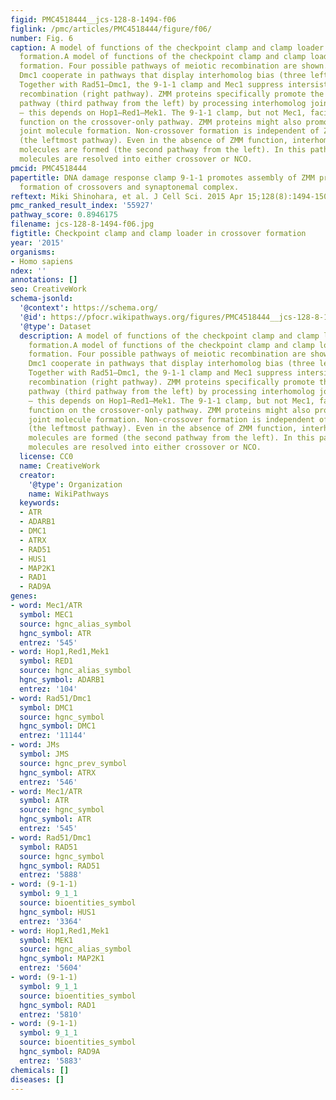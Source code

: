 ```yaml
---
figid: PMC4518444__jcs-128-8-1494-f06
figlink: /pmc/articles/PMC4518444/figure/f06/
number: Fig. 6
caption: A model of functions of the checkpoint clamp and clamp loader in crossover
  formation.A model of functions of the checkpoint clamp and clamp loader in crossover
  formation. Four possible pathways of meiotic recombination are shown. Rad51 and
  Dmc1 cooperate in pathways that display interhomolog bias (three leftmost pathways).
  Together with Rad51–Dmc1, the 9-1-1 clamp and Mec1 suppress intersister and ectopic
  recombination (right pathway). ZMM proteins specifically promote the ‘crossover-only’
  pathway (third pathway from the left) by processing interhomolog joint molecules
  – this depends on Hop1–Red1–Mek1. The 9-1-1 clamp, but not Mec1, facilitates ZMM
  function on the crossover-only pathway. ZMM proteins might also promote intersister
  joint molecule formation. Non-crossover formation is independent of ZMM proteins
  (the leftmost pathway). Even in the absence of ZMM function, interhomolog joint
  molecules are formed (the second pathway from the left). In this pathway, joint
  molecules are resolved into either crossover or NCO.
pmcid: PMC4518444
papertitle: DNA damage response clamp 9-1-1 promotes assembly of ZMM proteins for
  formation of crossovers and synaptonemal complex.
reftext: Miki Shinohara, et al. J Cell Sci. 2015 Apr 15;128(8):1494-1506.
pmc_ranked_result_index: '55927'
pathway_score: 0.8946175
filename: jcs-128-8-1494-f06.jpg
figtitle: Checkpoint clamp and clamp loader in crossover formation
year: '2015'
organisms:
- Homo sapiens
ndex: ''
annotations: []
seo: CreativeWork
schema-jsonld:
  '@context': https://schema.org/
  '@id': https://pfocr.wikipathways.org/figures/PMC4518444__jcs-128-8-1494-f06.html
  '@type': Dataset
  description: A model of functions of the checkpoint clamp and clamp loader in crossover
    formation.A model of functions of the checkpoint clamp and clamp loader in crossover
    formation. Four possible pathways of meiotic recombination are shown. Rad51 and
    Dmc1 cooperate in pathways that display interhomolog bias (three leftmost pathways).
    Together with Rad51–Dmc1, the 9-1-1 clamp and Mec1 suppress intersister and ectopic
    recombination (right pathway). ZMM proteins specifically promote the ‘crossover-only’
    pathway (third pathway from the left) by processing interhomolog joint molecules
    – this depends on Hop1–Red1–Mek1. The 9-1-1 clamp, but not Mec1, facilitates ZMM
    function on the crossover-only pathway. ZMM proteins might also promote intersister
    joint molecule formation. Non-crossover formation is independent of ZMM proteins
    (the leftmost pathway). Even in the absence of ZMM function, interhomolog joint
    molecules are formed (the second pathway from the left). In this pathway, joint
    molecules are resolved into either crossover or NCO.
  license: CC0
  name: CreativeWork
  creator:
    '@type': Organization
    name: WikiPathways
  keywords:
  - ATR
  - ADARB1
  - DMC1
  - ATRX
  - RAD51
  - HUS1
  - MAP2K1
  - RAD1
  - RAD9A
genes:
- word: Mec1/ATR
  symbol: MEC1
  source: hgnc_alias_symbol
  hgnc_symbol: ATR
  entrez: '545'
- word: Hop1,Red1,Mek1
  symbol: RED1
  source: hgnc_alias_symbol
  hgnc_symbol: ADARB1
  entrez: '104'
- word: Rad51/Dmc1
  symbol: DMC1
  source: hgnc_symbol
  hgnc_symbol: DMC1
  entrez: '11144'
- word: JMs
  symbol: JMS
  source: hgnc_prev_symbol
  hgnc_symbol: ATRX
  entrez: '546'
- word: Mec1/ATR
  symbol: ATR
  source: hgnc_symbol
  hgnc_symbol: ATR
  entrez: '545'
- word: Rad51/Dmc1
  symbol: RAD51
  source: hgnc_symbol
  hgnc_symbol: RAD51
  entrez: '5888'
- word: (9-1-1)
  symbol: 9_1_1
  source: bioentities_symbol
  hgnc_symbol: HUS1
  entrez: '3364'
- word: Hop1,Red1,Mek1
  symbol: MEK1
  source: hgnc_alias_symbol
  hgnc_symbol: MAP2K1
  entrez: '5604'
- word: (9-1-1)
  symbol: 9_1_1
  source: bioentities_symbol
  hgnc_symbol: RAD1
  entrez: '5810'
- word: (9-1-1)
  symbol: 9_1_1
  source: bioentities_symbol
  hgnc_symbol: RAD9A
  entrez: '5883'
chemicals: []
diseases: []
---
```

